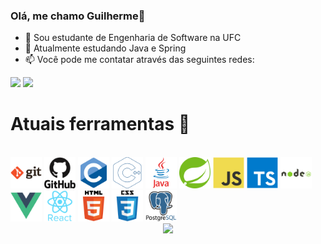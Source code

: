### Olá, me chamo Guilherme👋

- 🔭 Sou estudante de Engenharia de Software na UFC
- 🌱 Atualmente estudando Java e Spring
- 📫 Você pode me contatar através das seguintes redes:

<div>
  <a href = "mailto:gui.damascenonobre52@gmail.com"><img src="https://img.shields.io/badge/-Gmail-%23333?style=for-the-badge&logo=gmail&logoColor=white" target="_blank"></a>
  <a href="https://www.linkedin.com/in/guilherme-damasceno-3a849921a/" target="_blank"><img src="https://img.shields.io/badge/-LinkedIn-%230077B5?style=for-the-badge&logo=linkedin&logoColor=white" target="_blank"></a> 
</div>

<h1>Atuais ferramentas 🧰</h1>

<div style="display: inline_block"><br>
  <img src="https://raw.githubusercontent.com/devicons/devicon/master/icons/git/git-original-wordmark.svg" height="50" width="50"/> 
  <img src="https://raw.githubusercontent.com/devicons/devicon/master/icons/github/github-original-wordmark.svg" height="50" width="50"/>
  <img src="https://raw.githubusercontent.com/devicons/devicon/master/icons/c/c-original.svg" height="50" width="50"/>
  <img src="https://raw.githubusercontent.com/devicons/devicon/master/icons/cplusplus/cplusplus-line.svg" height="50" width="50"/>
  <img src="https://raw.githubusercontent.com/devicons/devicon/master/icons/java/java-original-wordmark.svg" height="50" width="50"/>
  <img src="https://raw.githubusercontent.com/devicons/devicon/1119b9f84c0290e0f0b38982099a2bd027a48bf1/icons/spring/spring-original.svg" height="50"   width="50"/>
  <img src="https://raw.githubusercontent.com/devicons/devicon/master/icons/javascript/javascript-original.svg" height="50" width="50"/>
  <img src="https://raw.githubusercontent.com/devicons/devicon/master/icons/typescript/typescript-original.svg" height="50" width="50"/>
  <img src="https://raw.githubusercontent.com/devicons/devicon/master/icons/nodejs/nodejs-original-wordmark.svg" height="50" width="50"/>
  <img src="https://raw.githubusercontent.com/devicons/devicon/1119b9f84c0290e0f0b38982099a2bd027a48bf1/icons/vuejs/vuejs-original.svg" height="50" width="50"/>
  <img src="https://raw.githubusercontent.com/devicons/devicon/master/icons/react/react-original-wordmark.svg" height="50" width="50"/>
  <img src="https://raw.githubusercontent.com/devicons/devicon/master/icons/html5/html5-original-wordmark.svg" height="50" width="50"/>
  <img src="https://raw.githubusercontent.com/devicons/devicon/master/icons/css3/css3-original-wordmark.svg" height="50" width="50"/>
  <img src="https://raw.githubusercontent.com/devicons/devicon/master/icons/postgresql/postgresql-original-wordmark.svg" height="50" width="50"/>
</div>


<div align="center">
  <a href="https://github.com/GuilhermeDNobre/">
  <img height="180em" src="https://github-readme-stats.vercel.app/api?username=GuilhermeDNobre&show_icons=true&theme=transparent&include_all_commits=true&count_private=true"/>
</div>






<!--
**GuilhermeDNobre/GuilhermeDNobre** is a ✨ _special_ ✨ repository because its `README.md` (this file) appears on your GitHub profile.

Here are some ideas to get you started:

- 🔭 I’m currently working on ...
- 🌱 I’m currently learning ...
- 👯 I’m looking to collaborate on ...
- 🤔 I’m looking for help with ...
- 💬 Ask me about ...
- 📫 How to reach me: ...
- 😄 Pronouns: ...
- ⚡ Fun fact: ...
-->
